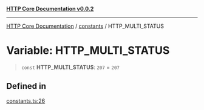 [**HTTP Core Documentation v0.0.2**](../../README.md)

***

[HTTP Core Documentation](../../modules.md) / [constants](../README.md) / HTTP\_MULTI\_STATUS

# Variable: HTTP\_MULTI\_STATUS

> `const` **HTTP\_MULTI\_STATUS**: `207` = `207`

## Defined in

[constants.ts:26](https://github.com/stonemjs/http-core/blob/ed7c2187bd85b6877da7cd9f8c94448716446e07/src/constants.ts#L26)
